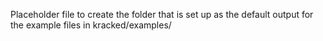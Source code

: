 Placeholder file to create the folder that is set up as the default output
for the example files in kracked/examples/
